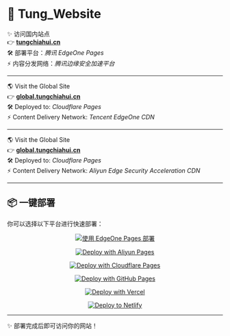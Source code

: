 # 🚀 Tung_Website

✨ 访问国内站点  
👉 [**tungchiahui.cn**](https://tungchiahui.cn)  
🛠 部署平台：*腾讯 EdgeOne Pages*  
⚡ 内容分发网络：*腾讯边缘安全加速平台*  

---

🌎 Visit the Global Site  
👉 [**global.tungchiahui.cn**](https://global.eo.tungchiahui.cn)  
🛠 Deployed to: *Cloudflare Pages*  
⚡ Content Delivery Network: *Tencent EdgeOne CDN*

---

🌎 Visit the Global Site  
👉 [**global.tungchiahui.cn**](https://global.esa.tungchiahui.cn)  
🛠 Deployed to: *Cloudflare Pages*  
⚡ Content Delivery Network: *Aliyun Edge Security Acceleration CDN*

---

## 📦 一键部署

你可以选择以下平台进行快速部署：

<div align="center">

[![使用 EdgeOne Pages 部署](https://cdnstatic.tencentcs.com/edgeone/pages/deploy.svg)](https://console.cloud.tencent.com/edgeone/pages)
<br>

[![Deploy with Aliyun Pages](https://img.shields.io/badge/Deploy%20to-Aliyun%20Pages-FF6A00?style=for-the-badge&logo=alibabacloud)](https://home.console.aliyun.com/)

[![Deploy with Cloudflare Pages](https://img.shields.io/badge/Deploy%20to-Cloudflare%20Pages-338af3?style=for-the-badge&logo=cloudflare)](https://dash.cloudflare.com/)
<br>

[![Deploy with GitHub Pages](https://img.shields.io/badge/Deploy%20to-GitHub%20Pages-181717?style=for-the-badge&logo=github)](https://docs.github.com/zh/pages)
<br>

[![Deploy with Vercel](https://img.shields.io/badge/Deploy%20to-Vercel-000000?style=for-the-badge&logo=vercel)](https://vercel.com/new)
<br>

[![Deploy to Netlify](https://www.netlify.com/img/deploy/button.svg)](https://app.netlify.com/start)
<br>

</div>


---

✨ 部署完成后即可访问你的网站！
